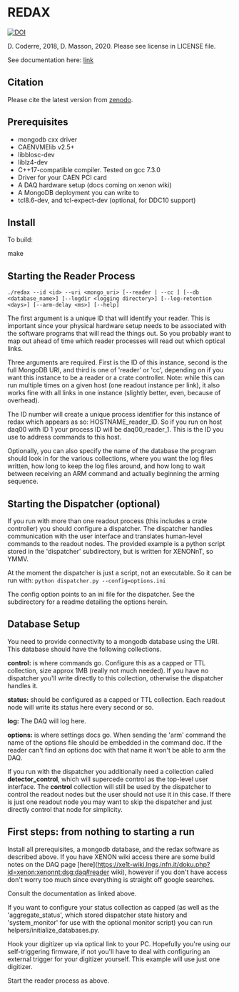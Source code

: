 # REDAX
[![DOI](https://zenodo.org/badge/DOI/10.5281/zenodo.5882717.svg)](https://doi.org/10.5281/zenodo.5882717)

D. Coderre, 2018, D. Masson, 2020. Please see license in LICENSE file.

See documentation here: [link](https://axfoundation.github.io/redax)

## Citation
Please cite the latest version from [zenodo](https://doi.org/10.5281/zenodo.5882717).

## Prerequisites

* mongodb cxx driver
* CAENVMElib v2.5+
* libblosc-dev
* liblz4-dev
* C++17-compatible compiler. Tested on gcc 7.3.0
* Driver for your CAEN PCI card
* A DAQ hardware setup (docs coming on xenon wiki)
* A MongoDB deployment you can write to
* tcl8.6-dev, and tcl-expect-dev (optional, for DDC10 support)

## Install

To build:

make

## Starting the Reader Process
```
./redax --id <id> --uri <mongo_uri> [--reader | --cc ] [--db <database_name>] [--logdir <logging directory>] [--log-retention <days>] [--arm-delay <ms>] [--help]
```
The first argument is a unique ID that will identify your reader. This is important since your physical hardware setup needs to be associated with the software programs that will read the things out. So you probably want to map out ahead of time which reader processes will read out which optical links.

Three arguments are required. First is the ID of this instance, second is the full MongoDB URI, and third is one of 'reader' or 'cc', depending on if you want this instance to be a reader or a crate controller. Note: while this can run multiple times on a given host (one readout instance per link), it also works fine with all links in one instance (slightly better, even, because of overhead).

The ID number will create a unique process identifier for this instance of redax which appears as so: HOSTNAME_reader_ID. So if you run on host daq00 with ID 1 your process ID will be daq00_reader_1. This is the ID you use to address commands to this host.

Optionally, you can also specify the name of the database the program should look in for the various collections, where you want the log files written, how long to keep the log files around, and how long to wait between receiving an ARM command and actually beginning the arming sequence.

## Starting the Dispatcher (optional)

If you run with more than one readout process (this includes a crate controller) you should configure a dispatcher. The dispatcher handles communication with the user interface and translates human-level commands to the readout nodes. The provided example is a python script stored in the 'dispatcher' subdirectory, but is written for XENONnT, so YMMV.

At the moment the dispatcher is just a script, not an executable. So it can be run with:
`python dispatcher.py --config=options.ini`

The config option points to an ini file for the dispatcher. See the subdirectory for a readme detailing the options herein.

## Database Setup

You need to provide connectivity to a mongodb database using the URI.
This database should have the following collections.

**control:** is where commands go. Configure this as a capped or TTL collection, size approx 1MB (really not much needed). If you have no dispatcher you'll write directly to this collection, otherwise the dispatcher handles it.

**status:** should be configured as a capped or TTL collection. Each readout
node will write its status here every second or so.

**log:** The DAQ will log here.

**options:** is where settings docs go. When sending the 'arm' command
the name of the options file should be embedded in the command doc.
If the reader can't find an options doc with that name it won't be
able to arm the DAQ.

If you run with the dispatcher you additionally need a collection called **detector_control**, which will supercede control as the top-level user interface. The **control** collection will still be used by the dispatcher to control the readout nodes but the user should not use it in this case. If there is just one readout node you may want to skip the dispatcher and just directly control that node for simplicity.

## First steps: from nothing to starting a run

Install all prerequisites, a mongodb database, and the redax software as described above. If you have XENON wiki access there are some build notes on the DAQ page [here](https://xe1t-wiki.lngs.infn.it/doku.php?id=xenon:xenonnt:dsg:daq#reader wiki), however if you don't have access don't worry too much since everything is straight off google searches.

Consult the documentation as linked above.

If you want to configure your status collection as capped (as well as the 'aggregate_status', which stored dispatcher state history and 'system_monitor' for use with the optional monitor script) you can run helpers/initialize_databases.py.

Hook your digitizer up via optical link to your PC. Hopefully you're using our self-triggering firmware, if not you'll have to deal with configuring an external trigger for your digitizer yourself. This example will use just one digitizer.

Start the reader process as above.
